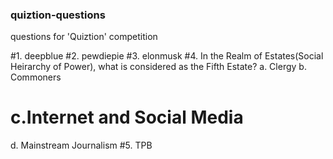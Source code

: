 ### quiztion-questions
questions for 'Quiztion' competition

#1. deepblue
#2. pewdiepie
#3. elonmusk
#4. In the Realm of Estates(Social Heirarchy of Power), what is considered as the Fifth Estate?
  a. Clergy
  b. Commoners
  # c.Internet and Social Media
  d. Mainstream Journalism
#5. TPB
